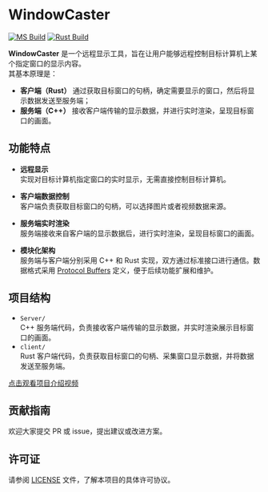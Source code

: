 # WindowCaster
[![MS Build](https://github.com/SwartzMss/WindowCaster/actions/workflows/ms_build.yaml/badge.svg)](https://github.com/SwartzMss/WindowCaster/actions/workflows/ms_build.yaml)
[![Rust Build](https://github.com/SwartzMss/WindowCaster/actions/workflows/rust_build.yaml/badge.svg)](https://github.com/SwartzMss/WindowCaster/actions/workflows/rust_build.yaml)

**WindowCaster** 是一个远程显示工具，旨在让用户能够远程控制目标计算机上某个指定窗口的显示内容。  
其基本原理是：  
- **客户端（Rust）** 通过获取目标窗口的句柄，确定需要显示的窗口，然后将显示数据发送至服务端；  
- **服务端（C++）** 接收客户端传输的显示数据，并进行实时渲染，呈现目标窗口的画面。

## 功能特点

- **远程显示**  
  实现对目标计算机指定窗口的实时显示，无需直接控制目标计算机。

- **客户端数据控制**  
  客户端负责获取目标窗口的句柄，可以选择图片或者视频数据来源。

- **服务端实时渲染**  
  服务端接收来自客户端的显示数据后，进行实时渲染，呈现目标窗口的画面。

- **模块化架构**  
  服务端与客户端分别采用 C++ 和 Rust 实现，双方通过标准接口进行通信。数据格式采用 [Protocol Buffers](https://developers.google.com/protocol-buffers) 定义，便于后续功能扩展和维护。

## 项目结构

- `Server/`  
  C++ 服务端代码，负责接收客户端传输的显示数据，并实时渲染展示目标窗口的画面。
- `client/`  
  Rust 客户端代码，负责获取目标窗口的句柄、采集窗口显示数据，并将数据发送至服务端。

[点击观看项目介绍视频](https://www.bilibili.com/video/BV1Tdo4YzEhp)

## 贡献指南

欢迎大家提交 PR 或 issue，提出建议或改进方案。

## 许可证

请参阅 [LICENSE](LICENSE) 文件，了解本项目的具体许可协议。




